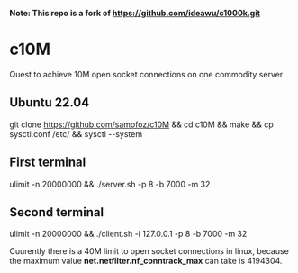**Note: This repo is a fork of https://github.com/ideawu/c1000k.git**

# c10M
Quest to achieve 10M open socket connections on one commodity server

Ubuntu 22.04
-------------
git clone https://github.com/samofoz/c10M && cd c10M && make && cp sysctl.conf /etc/ && sysctl --system

First terminal
---------------
ulimit -n 20000000 && ./server.sh -p 8 -b 7000 -m 32

Second terminal
----------------
ulimit -n 20000000 && ./client.sh -i 127.0.0.1 -p 8 -b 7000 -m 32


Cuurently there is a 40M limit to open socket connections in linux, because the maximum value **net.netfilter.nf_conntrack_max** can take is 4194304.
